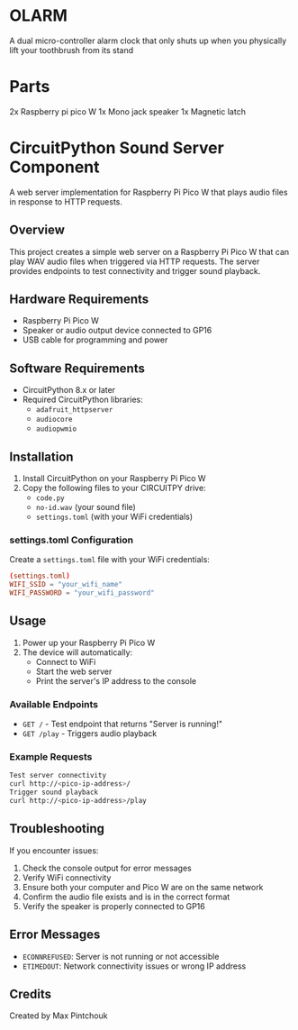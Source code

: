 # OLARM
A dual micro-controller alarm clock that only shuts up when you physically lift your toothbrush from its stand 

# Parts
2x Raspberry pi pico W 
1x Mono jack speaker 
1x Magnetic latch 

# CircuitPython Sound Server Component

A web server implementation for Raspberry Pi Pico W that plays audio files in response to HTTP requests.

## Overview

This project creates a simple web server on a Raspberry Pi Pico W that can play WAV audio files when triggered via HTTP requests. The server provides endpoints to test connectivity and trigger sound playback.

## Hardware Requirements

- Raspberry Pi Pico W
- Speaker or audio output device connected to GP16
- USB cable for programming and power

## Software Requirements

- CircuitPython 8.x or later
- Required CircuitPython libraries:
  - `adafruit_httpserver`
  - `audiocore`
  - `audiopwmio`

## Installation

1. Install CircuitPython on your Raspberry Pi Pico W
2. Copy the following files to your CIRCUITPY drive:
   - `code.py`
   - `no-id.wav` (your sound file)
   - `settings.toml` (with your WiFi credentials)

### settings.toml Configuration

Create a `settings.toml` file with your WiFi credentials:

```toml
(settings.toml)
WIFI_SSID = "your_wifi_name"
WIFI_PASSWORD = "your_wifi_password"
```


## Usage

1. Power up your Raspberry Pi Pico W
2. The device will automatically:
   - Connect to WiFi
   - Start the web server
   - Print the server's IP address to the console

### Available Endpoints

- `GET /` - Test endpoint that returns "Server is running!"
- `GET /play` - Triggers audio playback

### Example Requests

```bash
Test server connectivity
curl http://<pico-ip-address>/
Trigger sound playback
curl http://<pico-ip-address>/play
```

## Troubleshooting

If you encounter issues:
1. Check the console output for error messages
2. Verify WiFi connectivity
3. Ensure both your computer and Pico W are on the same network
4. Confirm the audio file exists and is in the correct format
5. Verify the speaker is properly connected to GP16

## Error Messages

- `ECONNREFUSED`: Server is not running or not accessible
- `ETIMEDOUT`: Network connectivity issues or wrong IP address

## Credits

Created by Max Pintchouk

